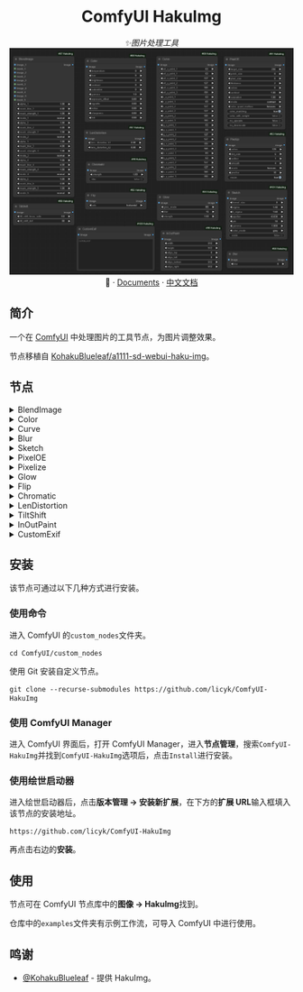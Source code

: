 <div align="center">

# ComfyUI HakuImg

_✨图片处理工具_
![preview](./assets/HakuImg.jpg)
📓 · [Documents](./README.md) · [中文文档](./README-zh.md)
</div>

## 简介
一个在 [ComfyUI](https://github.com/comfyanonymous/ComfyUI) 中处理图片的工具节点，为图片调整效果。

节点移植自 [KohakuBlueleaf/a1111-sd-webui-haku-img](https://github.com/KohakuBlueleaf/a1111-sd-webui-haku-img)。


## 节点
<details>

<summary>BlendImage</summary>

![BlendImage](./assets/BlendImage.jpg)

</details>
<details>

<summary>Color</summary>

![Color](./assets/Color.jpg)

</details>
<details>

<summary>Curve</summary>

![Curve](./assets/Curve.jpg)

</details>
<details>

<summary>Blur</summary>

![Blur](./assets/Blur.jpg)

</details>
<details>

<summary>Sketch</summary>

![Sketch](./assets/Sketch.jpg)

</details>
<details>

<summary>PixelOE</summary>

![PixelOE](./assets/PixelOE.jpg)

</details>
<details>

<summary>Pixelize</summary>

![Pixelize](./assets/Pixelize.jpg)

</details>
<details>

<summary>Glow</summary>

![Glow](./assets/Glow.jpg)

</details>
<details>

<summary>Flip</summary>

![Flip](./assets/Flip.jpg)

</details>
<details>

<summary>Chromatic</summary>

![Chromatic](./assets/Chromatic.jpg)

</details>
<details>

<summary>LenDistortion</summary>

![LenDistortion](./assets/LenDistortion.jpg)

</details>
<details>

<summary>TiltShift</summary>

![TiltShift](./assets/TiltShift.jpg)

</details>
<details>

<summary>InOutPaint</summary>

![InOutPaint](./assets/InOutPaint.jpg)

</details>
<details>

<summary>CustomExif</summary>

![CustomExif](./assets/CustomExif.jpg)

</details>


## 安装
该节点可通过以下几种方式进行安装。

### 使用命令
进入 ComfyUI 的`custom_nodes`文件夹。

```
cd ComfyUI/custom_nodes
```

使用 Git 安装自定义节点。

```
git clone --recurse-submodules https://github.com/licyk/ComfyUI-HakuImg
```


### 使用 ComfyUI Manager
进入 ComfyUI 界面后，打开 ComfyUI Manager，进入**节点管理**，搜索`ComfyUI-HakuImg`并找到`ComfyUI-HakuImg`选项后，点击`Install`进行安装。


### 使用绘世启动器
进入绘世启动器后，点击**版本管理 -> 安装新扩展**，在下方的**扩展 URL**输入框填入该节点的安装地址。

```
https://github.com/licyk/ComfyUI-HakuImg
```

再点击右边的**安装**。


## 使用
节点可在 ComfyUI 节点库中的**图像 -> HakuImg**找到。

仓库中的`examples`文件夹有示例工作流，可导入 ComfyUI 中进行使用。


## 鸣谢
- [@KohakuBlueleaf](https://github.com/KohakuBlueleaf) - 提供 HakuImg。
